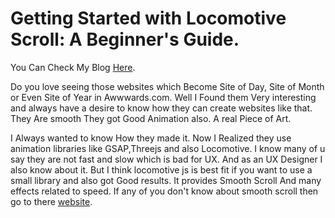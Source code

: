 # Getting Started with Locomotive Scroll: A Beginner's Guide.
You Can Check My Blog [Here](https://medium.com/@shadowshukla76/getting-started-with-locomotive-scroll-a-beginners-guide-3f75b1173480).

Do you love seeing those websites which Become Site of Day, Site of Month or Even Site of Year in Awwwards.com. Well I Found them Very interesting and always have a desire to know how they can create websites like that.
They Are smooth They got Good Animation also. A real Piece of Art.

I Always wanted to know How they made it. Now I Realized they use animation libraries like GSAP,Threejs and also Locomotive.
I know many of u say they are not fast and slow which is bad for UX. And as an UX Designer I also know about it.
But I think locomotive js is best fit if you want to use a small library and also got Good results. It provides Smooth Scroll And many effects related to speed. 
If any of you don't know about smooth scroll then go to there [website](https://locomotivemtl.github.io/locomotive-scroll/).
